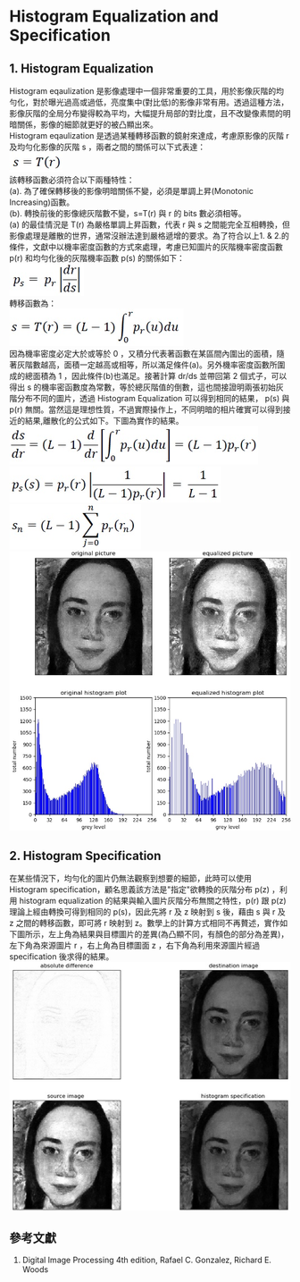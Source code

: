 # Histogram Equalization and Specification

## 1. Histogram Equalization
Histogram eqaulization 是影像處理中一個非常重要的工具，用於影像灰階的均勻化，對於曝光過高或過低，亮度集中(對比低)的影像非常有用。透過這種方法，影像灰階的全局分布變得較為平均，大幅提升局部的對比度，且不改變像素間的明暗關係，影像的細節就更好的被凸顯出來。<br>
Histogram eqaulization 是透過某種轉移函數的鏡射來達成，考慮原影像的灰階 r 及均勻化影像的灰階 s ，兩者之間的關係可以下式表達：<br>
![image](https://github.com/Chang-Chia-Chi/Image-Processing/blob/master/Histogram%20Equalization%20%26%20Specification/pic/8.jpg)<br>
該轉移函數必須符合以下兩種特性：<br>
(a). 為了確保轉移後的影像明暗關係不變，必須是單調上昇(Monotonic Increasing)函數。<br>
(b). 轉換前後的影像總灰階數不變，s=T(r) 與 r 的 bits 數必須相等。<br>
(a) 的最佳情況是 T(r) 為嚴格單調上昇函數，代表 r 與 s 之間能完全互相轉換，但影像處理是離散的世界，通常沒辦法達到嚴格遞增的要求。為了符合以上1. & 2.的條件，文獻中以機率密度函數的方式來處理，考慮已知圖片的灰階機率密度函數 p(r) 和均勻化後的灰階機率函數 p(s) 的關係如下：<br>
![image](https://github.com/Chang-Chia-Chi/Image-Processing/blob/master/Histogram%20Equalization%20%26%20Specification/pic/10.jpg)<br>
轉移函數為：<br>
![image](https://github.com/Chang-Chia-Chi/Image-Processing/blob/master/Histogram%20Equalization%20%26%20Specification/pic/11.jpg)<br>
因為機率密度必定大於或等於 0 ，又積分代表著函數在某區間內圍出的面積，隨著灰階數越高，面積一定越高或相等，所以滿足條件(a)。另外機率密度函數所圍成的總面積為 1 ，因此條件(b)也滿足。接著計算 dr/ds 並帶回第 2 個式子，可以得出 s 的機率密函數度為常數，等於總灰階值的倒數，這也間接證明兩張初始灰階分布不同的圖片，透過 Histogram Equalization 可以得到相同的結果， p(s) 與 p(r) 無關。當然這是理想性質，不過實際操作上，不同明暗的相片確實可以得到接近的結果,離散化的公式如下。下圖為實作的結果。<br>
![image](https://github.com/Chang-Chia-Chi/Image-Processing/blob/master/Histogram%20Equalization%20%26%20Specification/pic/12.jpg)<br>
![image](https://github.com/Chang-Chia-Chi/Image-Processing/blob/master/Histogram%20Equalization%20%26%20Specification/pic/13.jpg)<br>
![image](https://github.com/Chang-Chia-Chi/Image-Processing/blob/master/Histogram%20Equalization%20%26%20Specification/pic/15.jpg)<br>
![image](https://github.com/Chang-Chia-Chi/Image-Processing/blob/master/Histogram%20Equalization%20%26%20Specification/pic/Histogram%20Equalization.jpg)
## 2. Histogram Specification
在某些情況下，均勻化的圖片仍無法觀察到想要的細節，此時可以使用 Histogram specification，顧名思義該方法是"指定"欲轉換的灰階分布 p(z) ，利用 histogram equalization 的結果與輸入圖片灰階分布無關之特性，p(r) 跟 p(z) 理論上經由轉換可得到相同的 p(s)，因此先將 r 及 z 映射到 s 後，藉由 s 與 r 及 z 之間的轉移函數，即可將 r 映射到 z。數學上的計算方式相同不再贅述，實作如下圖所示，左上角為結果與目標圖片的差異(為凸顯不同，有顏色的部分為差異)，左下角為來源圖片 r ，右上角為目標圖面 z ，右下角為利用來源圖片經過 specification 後求得的結果。
![image](https://github.com/Chang-Chia-Chi/Image-Processing/blob/master/Histogram%20Equalization%20%26%20Specification/pic/Histogram%20specification.jpg)<br>

## 參考文獻
1. Digital Image Processing 4th edition, Rafael C. Gonzalez, Richard E. Woods

